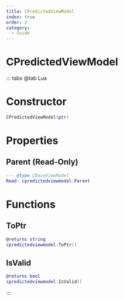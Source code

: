 ```yaml
---
title: CPredictedViewModel
index: true
order: 2
category:
  - Guide
---
```


# CPredictedViewModel

::: tabs
@tab Lua
# Constructor
```lua
CPredictedViewModel(ptr)
```
# Properties
## Parent (Read-Only)
```lua
--- @type CBaseViewModel
Read: cpredictedviewmodel.Parent
```
# Functions
## ToPtr
```lua
@returns string
cpredictedviewmodel:ToPtr()
```
## IsValid
```lua
@returns bool
cpredictedviewmodel:IsValid()
```

:::